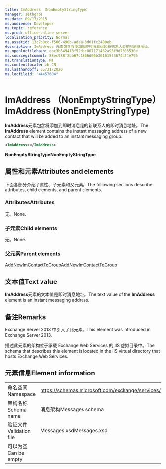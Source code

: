 ```yaml
---
title: ImAddress （NonEmptyStringType）
manager: sethgros
ms.date: 09/17/2015
ms.audience: Developer
ms.topic: reference
ms.prod: office-online-server
localization_priority: Normal
ms.assetid: 13c7b0cc-f506-490b-adaa-3d01fc2400eb
description: ImAddress 元素包含将添加到即时消息组的新联系人的即时消息地址。
ms.openlocfilehash: eac3b6494f3f52dec007171462a95f9d7306530e
ms.sourcegitcommit: 88ec988f2bb67c1866d06b361615f3674a24e795
ms.translationtype: MT
ms.contentlocale: zh-CN
ms.lasthandoff: 05/31/2020
ms.locfileid: "44457604"
---
```

# <a name="imaddress-nonemptystringtype"></a><span data-ttu-id="d4187-103">ImAddress （NonEmptyStringType）</span><span class="sxs-lookup"><span data-stu-id="d4187-103">ImAddress (NonEmptyStringType)</span></span>

<span data-ttu-id="d4187-104">**ImAddress**元素包含将添加到即时消息组的新联系人的即时消息地址。</span><span class="sxs-lookup"><span data-stu-id="d4187-104">The **ImAddress** element contains the instant messaging address of a new contact that will be added to an instant messaging group.</span></span> 
  
```XML
<ImAddress></ImAddress>
```

 <span data-ttu-id="d4187-105">**NonEmptyStringType**</span><span class="sxs-lookup"><span data-stu-id="d4187-105">**NonEmptyStringType**</span></span>
## <a name="attributes-and-elements"></a><span data-ttu-id="d4187-106">属性和元素</span><span class="sxs-lookup"><span data-stu-id="d4187-106">Attributes and elements</span></span>

<span data-ttu-id="d4187-107">下面各部分介绍了属性、子元素和父元素。</span><span class="sxs-lookup"><span data-stu-id="d4187-107">The following sections describe attributes, child elements, and parent elements.</span></span>
  
### <a name="attributes"></a><span data-ttu-id="d4187-108">Attributes</span><span class="sxs-lookup"><span data-stu-id="d4187-108">Attributes</span></span>

<span data-ttu-id="d4187-109">无。</span><span class="sxs-lookup"><span data-stu-id="d4187-109">None.</span></span>
  
### <a name="child-elements"></a><span data-ttu-id="d4187-110">子元素</span><span class="sxs-lookup"><span data-stu-id="d4187-110">Child elements</span></span>

<span data-ttu-id="d4187-111">无。</span><span class="sxs-lookup"><span data-stu-id="d4187-111">None.</span></span>
  
### <a name="parent-elements"></a><span data-ttu-id="d4187-112">父元素</span><span class="sxs-lookup"><span data-stu-id="d4187-112">Parent elements</span></span>

[<span data-ttu-id="d4187-113">AddNewImContactToGroup</span><span class="sxs-lookup"><span data-stu-id="d4187-113">AddNewImContactToGroup</span></span>](addnewimcontacttogroup.md)
  
## <a name="text-value"></a><span data-ttu-id="d4187-114">文本值</span><span class="sxs-lookup"><span data-stu-id="d4187-114">Text value</span></span>

<span data-ttu-id="d4187-115">**ImAddress**元素的文本值是即时消息地址。</span><span class="sxs-lookup"><span data-stu-id="d4187-115">The text value of the **ImAddress** element is an instant messaging address.</span></span> 
  
## <a name="remarks"></a><span data-ttu-id="d4187-116">备注</span><span class="sxs-lookup"><span data-stu-id="d4187-116">Remarks</span></span>

<span data-ttu-id="d4187-117">Exchange Server 2013 中引入了此元素。</span><span class="sxs-lookup"><span data-stu-id="d4187-117">This element was introduced in Exchange Server 2013.</span></span>
  
<span data-ttu-id="d4187-118">描述此元素的架构位于承载 Exchange Web Services 的 IIS 虚拟目录中。</span><span class="sxs-lookup"><span data-stu-id="d4187-118">The schema that describes this element is located in the IIS virtual directory that hosts Exchange Web Services.</span></span>
  
## <a name="element-information"></a><span data-ttu-id="d4187-119">元素信息</span><span class="sxs-lookup"><span data-stu-id="d4187-119">Element information</span></span>

|||
|:-----|:-----|
|<span data-ttu-id="d4187-120">命名空间</span><span class="sxs-lookup"><span data-stu-id="d4187-120">Namespace</span></span>  <br/> |https://schemas.microsoft.com/exchange/services/2006/messages  <br/> |
|<span data-ttu-id="d4187-121">架构名称</span><span class="sxs-lookup"><span data-stu-id="d4187-121">Schema name</span></span>  <br/> |<span data-ttu-id="d4187-122">消息架构</span><span class="sxs-lookup"><span data-stu-id="d4187-122">Messages schema</span></span>  <br/> |
|<span data-ttu-id="d4187-123">验证文件</span><span class="sxs-lookup"><span data-stu-id="d4187-123">Validation file</span></span>  <br/> |<span data-ttu-id="d4187-124">Messages.xsd</span><span class="sxs-lookup"><span data-stu-id="d4187-124">Messages.xsd</span></span>  <br/> |
|<span data-ttu-id="d4187-125">可以为空</span><span class="sxs-lookup"><span data-stu-id="d4187-125">Can be empty</span></span>  <br/> ||
   

